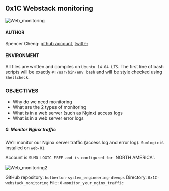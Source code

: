 ## 0x1C Webstack monitoring

![Web_monitoring](http://i.imgur.com/hb3pAsO.png)

#### AUTHOR
Spencer Cheng: [github account](https://github.com/spencerhcheng), [twitter](https://twitter.com/spencerhcheng)

#### ENVIRONMENT
All files are written and compiles on `Ubuntu 14.04 LTS`. The first line of bash scripts will be exactly `#!/usr/bin/env bash` and will be style checked using `Shellcheck`.

### OBJECTIVES
* Why do we need monitoring
* What are the 2 types of monitoring
* What is in a web server (such as Nginx) access logs
* What is in a web server error logs

##### 0. Monitor Nginx traffic
We'll monitor our Nginx server traffic (access log and error log). `Sumlogic` is installed on `web-01`.

Account is `SUMO LOGIC FREE and is configured for `NORTH AMERICA`.

![Web_monitoring2](http://i.imgur.com/a6d20PJ.jpg)

GitHub repository: `holberton-system_engineering-devops`
Directory: `0x1C-webstack_monitoring`
File: `0-monitor_your_nginx_traffic`
